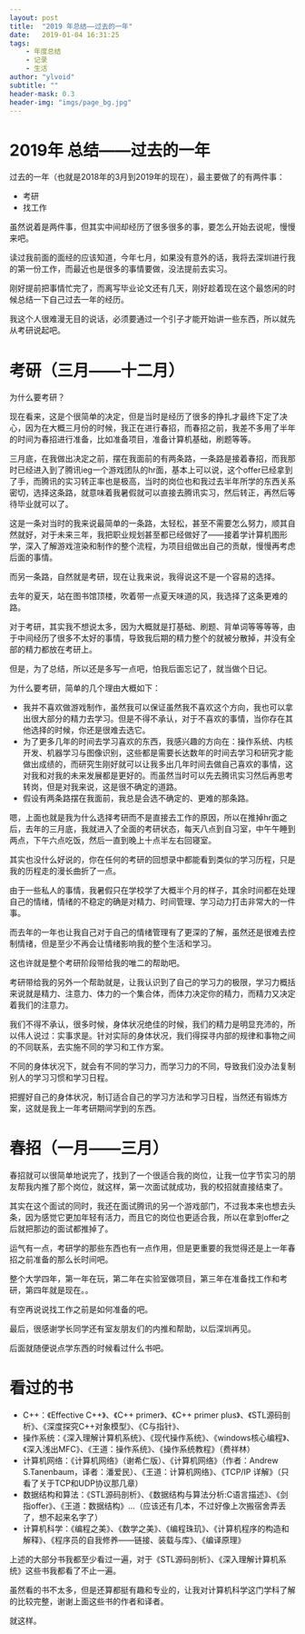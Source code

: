 ```yaml
---
layout: post
title:  "2019 年总结——过去的一年"
date:   2019-01-04 16:31:25
tags:
    - 年度总结
    - 记录
    - 生活
author: "ylvoid"
subtitle: ""
header-mask: 0.3
header-img: "imgs/page_bg.jpg"
---
```


# 2019年 总结——过去的一年
过去的一年（也就是2018年的3月到2019年的现在），最主要做了的有两件事：
- 考研
- 找工作

虽然说着是两件事，但其实中间却经历了很多很多的事，要怎么开始去说呢，慢慢来吧。

读过我前面的面经的应该知道，今年七月，如果没有意外的话，我将去深圳进行我的第一份工作，而最近也是很多的事情要做，没法提前去实习。

刚好提前把事情忙完了，而离写毕业论文还有几天，刚好趁着现在这个最悠闲的时候总结一下自己过去一年的经历。

我这个人很难漫无目的说话，必须要通过一个引子才能开始讲一些东西，所以就先从考研说起吧。
# 考研（三月——十二月）
 为什么要考研？
 
现在看来，这是个很简单的决定，但是当时是经历了很多的挣扎才最终下定了决心，因为在大概三月份的时候，我正在进行春招，而春招之前，我差不多用了半年的时间为春招进行准备，比如准备项目，准备计算机基础，刷题等等。

三月底，在我做出决定之前，摆在我面前的有两条路，一条路是接着春招，而我那时已经进入到了腾讯ieg一个游戏团队的hr面，基本上可以说，这个offer已经拿到了手，而腾讯的实习转正率也是极高，当时的岗位也和我过去半年所学的东西关系密切，选择这条路，就意味着我暑假就可以直接去腾讯实习，然后转正，再然后等待毕业就可以了。

这是一条对当时的我来说最简单的一条路，太轻松，甚至不需要怎么努力，顺其自然就好，对于未来三年，我把职业规划甚至都已经做好了——接着学计算机图形学，深入了解游戏渲染和制作的整个流程，为项目组做出自己的贡献，慢慢再考虑后面的事情。

而另一条路，自然就是考研，现在让我来说，我得说这不是一个容易的选择。

去年的夏天，站在图书馆顶楼，吹着带一点夏天味道的风，我选择了这条更难的路。

对于考研，其实我不想说太多，因为大概就是打基础、刷题、背单词等等等等，由于中间经历了很多不太好的事情，导致我后期的精力整个的就被分散掉，并没有全部的精力都放在考研上。

但是，为了总结，所以还是多写一点吧，怕我后面忘记了，就当做个日记。

为什么要考研，简单的几个理由大概如下：
- 我并不喜欢做游戏制作，虽然我可以保证虽然我不喜欢这个方向，我也可以拿出很大部分的精力去学习。但是不得不承认，对于不喜欢的事情，当你存在其他选择的时候，你还是很难去选它。
- 为了更多几年的时间去学习喜欢的东西，我感兴趣的方向在：操作系统、内核开发、机器学习与图像识别，这些都是需要长达数年的时间去学习和研究才能做出成绩的，而研究生刚好就可以让我多出几年时间去做自己喜欢的事情，这对我和对我的未来发展都是更好的。而虽然当时可以先去腾讯实习然后再思考转岗，但是对我来说，这是很不确定的道路。
- 假设有两条路摆在我面前，我总是会选不确定的、更难的那条路。

嗯，上面也就是我为什么选择考研而不是直接去工作的原因，所以在推掉hr面之后，去年的三月底，我就进入了全面的考研状态，每天八点到自习室，中午午睡到两点，下午六点吃饭，然后一直到晚上十点半左右回寝室。

其实也没什么好说的，你在任何的考研的回想录中都能看到类似的学习历程，只是我的历程走的漫长曲折了一点。

由于一些私人的事情，我暑假只在学校学了大概半个月的样子，其余时间都在处理自己的情绪，情绪的不稳定的确是对精力、时间管理、学习动力打击非常大的一件事。

而去年的一年也让我自己对于自己的情绪管理有了更深的了解，虽然还是很难去控制情绪，但是至少不再会让情绪影响我的整个生活和学习。

这也许就是整个考研阶段带给我的唯二的帮助吧。

考研带给我的另外一个帮助就是，让我认识到了自己的学习力的极限，学习力概括来说就是精力、注意力、体力的一个集合体，而体力决定你的精力，而精力又决定着我们的注意力。

我们不得不承认，很多时候，身体状况绝佳的时候，我们的精力是明显充沛的，所以伟人说过：实事求是。针对实际的身体状况，我们得探寻内部的规律和事物之间的不同联系，去实施不同的学习和工作方案。

不同的身体状况下，就会有不同的学习力，而学习力的不同，导致我们没办法复制别人的学习习惯和学习日程。

把握好自己的身体状况，制订适合自己的学习方法和学习日程，当然还有锻炼方案，这就是我上一年考研期间学到的东西。


# 春招（一月——三月）

春招就可以很简单地说完了，找到了一个很适合我的岗位，让我一位字节实习的朋友帮我内推了那个岗位，就这样，第一次面试就成功，我的校招就直接结束了。

其实在这个面试的同时，我还在面试腾讯的另一个游戏部门，不过我本来也想去头条，因为感觉它更加年轻有活力，而且它的岗位也更适合我，所以在拿到offer之后就把那边的面试都推掉了。

运气有一点，考研学的那些东西也有一点作用，但是更重要的我觉得还是上一年春招之前准备的那么长时间吧。

整个大学四年，第一年在玩，第二年在实验室做项目，第三年在准备找工作和考研，第四年就是现在。。

有空再说说找工作之前是如何准备的吧。

最后，很感谢学长同学还有室友朋友们的内推和帮助，以后深圳再见。



后面就随便说点学东西的时候看过什么书吧。

# 看过的书

- C++：《Effective C++》、《C++ primer》、《C++ primer plus》、《STL源码剖析》、《深度探究C++对象模型》、《C与指针》、
- 操作系统：《深入理解计算机系统》、《现代操作系统》、《windows核心编程》、《深入浅出MFC》、《王道：操作系统》、《操作系统教程》（费祥林）
- 计算机网络：《计算机网络》（谢希仁版）、《计算机网络》（作者：Andrew S.Tanenbaum，译者：潘爱民）、《王道：计算机网络》、《TCP/IP 详解》（只看了关于TCP和UDP协议那几章）
- 数据结构和算法：《STL源码剖析》、《数据结构与算法分析:C语言描述》、《剑指offer》、《王道：数据结构》...（应该还有几本，不过好像上次搬宿舍弄丢了，想不起来名字了）
- 计算机科学：《编程之美》、《数学之美》、《编程珠玑》、《计算机程序的构造和解释》、《程序员的自我修养——链接、装载与库》、《编译原理》


上述的大部分书我都至少看过一遍，对于《STL源码剖析》、《深入理解计算机系统》这些书我都看了不止一遍。

虽然看的书不太多，但是还算都挺有趣和专业的，让我对计算机科学这门学科了解的比较完整，谢谢上面这些书的作者和译者。

就这样。




